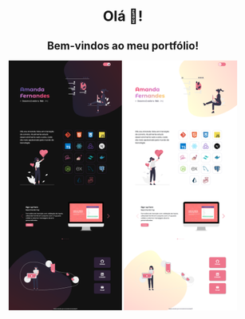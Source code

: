 <h1 align="center">Olá 👋!</h1>
<h2 align="center">Bem-vindos ao meu portfólio!</h2>

<div align="center">
  <img src="./src/fullpage-dark.png" alt="full page dark mode" width="45%" />
  <img src="./src/fullpage-light.png" alt="full page light mode" width="45%" />
</div>
